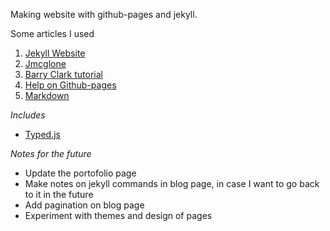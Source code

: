 Making website with github-pages and jekyll.

Some articles I used
1. [Jekyll Website](https://jekyllrb.com/)
2. [Jmcglone](http://jmcglone.com/guides/github-pages/)
3. [Barry Clark tutorial](https://www.smashingmagazine.com/2014/08/build-blog-jekyll-github-pages/)
4. [Help on Github-pages](https://help.github.com/categories/customizing-github-pages/)
5. [Markdown](https://guides.github.com/features/mastering-markdown/)

*Includes*
- [Typed.js](https://github.com/mattboldt/typed.js)

*Notes for the future*
- Update the portofolio page
- Make notes on jekyll commands in blog page, in case I want to go back to it in the future
- Add pagination on blog page
- Experiment with themes and design of pages
